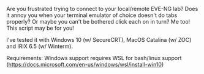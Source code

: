 Are you frustrated trying to connect to your local/remote EVE-NG lab? 
Does it annoy you when your terminal emulator of choice doesn't do tabs properly? Or maybe you can't be bothered click each on in turn? 
Me too! This script may be for you!

I've tested it with Windows 10 (w/ SecureCRT), MacOS Catalina (w/ ZOC) and IRIX 6.5 (w/ Winterm). 

Requirements: Windows support requires WSL for bash/linux support (https://docs.microsoft.com/en-us/windows/wsl/install-win10)
